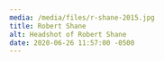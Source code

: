 ```yaml
---
media: /media/files/r-shane-2015.jpg
title: Robert Shane
alt: Headshot of Robert Shane
date: 2020-06-26 11:57:00 -0500
---
```

